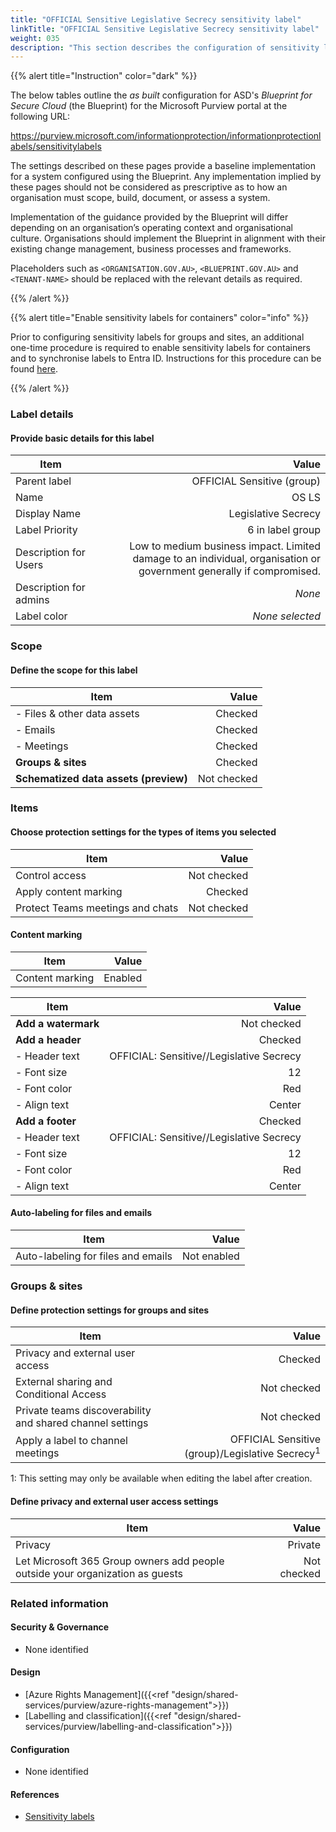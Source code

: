 ```yaml
---
title: "OFFICIAL Sensitive Legislative Secrecy sensitivity label"
linkTitle: "OFFICIAL Sensitive Legislative Secrecy sensitivity label"
weight: 035
description: "This section describes the configuration of sensitivity labels within Microsoft Purview associated with systems built according to guidance in ASD's Blueprint for Secure Cloud."
---
```


{{% alert title="Instruction" color="dark" %}}

The below tables outline the *as built* configuration for ASD's *Blueprint for Secure Cloud* (the Blueprint) for the Microsoft Purview portal at the following URL:

<https://purview.microsoft.com/informationprotection/informationprotectionlabels/sensitivitylabels>

The settings described on these pages provide a baseline implementation for a system configured using the Blueprint. Any implementation implied by these pages should not be considered as prescriptive as to how an organisation must scope, build, document, or assess a system.

Implementation of the guidance provided by the Blueprint will differ depending on an organisation’s operating context and organisational culture. Organisations should implement the Blueprint in alignment with their existing change management, business processes and frameworks.

Placeholders such as `<ORGANISATION.GOV.AU>`, `<BLUEPRINT.GOV.AU>` and `<TENANT-NAME>` should be replaced with the relevant details as required.

{{% /alert %}}

{{% alert title="Enable sensitivity labels for containers" color="info" %}}

Prior to configuring sensitivity labels for groups and sites, an additional one-time procedure is required to enable sensitivity labels for containers and to synchronise labels to Entra ID. Instructions for this procedure can be found [here](https://learn.microsoft.com/en-us/purview/sensitivity-labels-teams-groups-sites#how-to-enable-sensitivity-labels-for-containers-and-synchronize-labels).

{{% /alert %}}

### Label details

#### Provide basic details for this label

| Item                   |                                                                                                                Value |
| ---------------------- | -------------------------------------------------------------------------------------------------------------------: |
| Parent label           |                                                                                           OFFICIAL Sensitive (group) |
| Name                   |                                                                                                                OS LS |
| Display Name           |                                                                                                  Legislative Secrecy |
| Label Priority         |                                                                                                     6 in label group |
| Description for Users  | Low to medium business impact. Limited damage to an individual, organisation or government generally if compromised. |
| Description for admins |                                                                                                               *None* |
| Label color            |                                                                                                      *None selected* |

### Scope

#### Define the scope for this label

| Item                                  |       Value |
| ------------------------------------- | ----------: |
| - Files & other data assets           |     Checked |
| - Emails                              |     Checked |
| - Meetings                            |     Checked |
| **Groups & sites**                    |     Checked |
| **Schematized data assets (preview)** | Not checked |

### Items

#### Choose protection settings for the types of items you selected

| Item                             |       Value |
| -------------------------------- | ----------: |
| Control access                   | Not checked |
| Apply content marking            |     Checked |
| Protect Teams meetings and chats | Not checked |

#### Content marking

| Item            |   Value |
| --------------- | ------: |
| Content marking | Enabled |

| Item                |                                    Value |
| ------------------- | ---------------------------------------: |
| **Add a watermark** |                              Not checked |
| **Add a header**    |                                  Checked |
| - Header text       | OFFICIAL: Sensitive//Legislative Secrecy |
| - Font size         |                                       12 |
| - Font color        |                                      Red |
| - Align text        |                                   Center |
| **Add a footer**    |                                  Checked |
| - Header text       | OFFICIAL: Sensitive//Legislative Secrecy |
| - Font size         |                                       12 |
| - Font color        |                                      Red |
| - Align text        |                                   Center |

#### Auto-labeling for files and emails

| Item                               |       Value |
| ---------------------------------- | ----------: |
| Auto-labeling for files and emails | Not enabled |

### Groups & sites

#### Define protection settings for groups and sites

| Item                                                      |                                                      Value |
| --------------------------------------------------------- | ---------------------------------------------------------: |
| Privacy and external user access                          |                                                    Checked |
| External sharing and Conditional Access                   |                                                Not checked |
| Private teams discoverability and shared channel settings |                                                Not checked |
| Apply a label to channel meetings                         | OFFICIAL Sensitive (group)/Legislative Secrecy<sup>1</sup> |

1: This setting may only be available when editing the label after creation.

#### Define privacy and external user access settings

| Item                                                                          |       Value |
| ----------------------------------------------------------------------------- | ----------: |
| Privacy                                                                       |     Private |
| Let Microsoft 365 Group owners add people outside your organization as guests | Not checked |

### Related information

#### Security & Governance

* None identified
  
#### Design

* [Azure Rights Management]({{<ref "design/shared-services/purview/azure-rights-management">}})
* [Labelling and classification]({{<ref "design/shared-services/purview/labelling-and-classification">}})
  
#### Configuration

* None identified

#### References

* [Sensitivity labels](https://learn.microsoft.com/en-gb/purview/sensitivity-labels)

